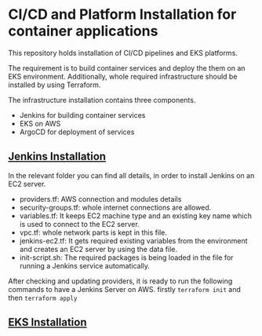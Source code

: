 # CI/CD and Platform Installation for container applications
This repository holds installation of CI/CD pipelines and EKS platforms.  

The requirement is to build container services and deploy the them on an EKS environment. Additionally, whole required infrastructure should be installed by using Terraform.

The infrastructure installation contains three components.
 * Jenkins for building container services
 * EKS on AWS
 * ArgoCD for deployment of services

## [Jenkins Installation](jenkins-installation)
In the relevant folder you can find all details, in order to install Jenkins on an EC2 server. 
 * providers.tf: AWS connection and modules details
 * security-groups.tf: whole internet connections are allowed.
 * variables.tf: It keeps EC2 machine type and an existing key name which is used to connect to the EC2 server.
 * vpc.tf: whole network parts is kept in this file.
 * jenkins-ec2.tf: It gets required existing variables from the environment and creates an EC2 server by using the data file.
 * init-script.sh: The required packages is being loaded in the file for running a Jenkins service automatically. 

After checking and updating providers, it is ready to run the following commands to have a Jenkins Server on AWS.
firstly `terraform init` and then `terraform apply`

## [EKS Installation](eks-installation)
